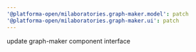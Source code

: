 ```yaml
---
'@platforma-open/milaboratories.graph-maker.model': patch
'@platforma-open/milaboratories.graph-maker.ui': patch
---
```


update graph-maker component interface
